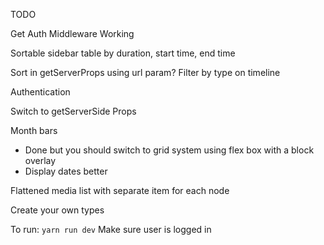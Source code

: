TODO

Get Auth Middleware Working

Sortable sidebar table by duration, start time, end time

Sort in getServerProps using url param?
Filter by type on timeline

Authentication

Switch to getServerSide Props

Month bars
 - Done but you should switch to grid system using flex box with a block overlay 
 - Display dates better

Flattened media list with separate item for each node

Create your own types





To run:
`yarn run dev`
Make sure user is logged in